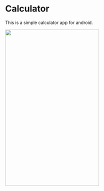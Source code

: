 # Calculator
This is a simple calculator app for android.

<img src="https://user-images.githubusercontent.com/20423471/35084648-f017dee8-fc4a-11e7-84ae-a5b7ac9be762.png" width="300px" height="500px" />
